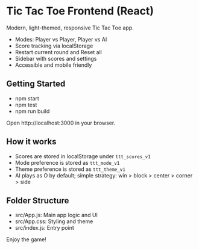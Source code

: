 # Tic Tac Toe Frontend (React)

Modern, light-themed, responsive Tic Tac Toe app.
- Modes: Player vs Player, Player vs AI
- Score tracking via localStorage
- Restart current round and Reset all
- Sidebar with scores and settings
- Accessible and mobile friendly

## Getting Started

- npm start
- npm test
- npm run build

Open http://localhost:3000 in your browser.

## How it works

- Scores are stored in localStorage under `ttt_scores_v1`
- Mode preference is stored as `ttt_mode_v1`
- Theme preference is stored as `ttt_theme_v1`
- AI plays as O by default; simple strategy: win > block > center > corner > side

## Folder Structure

- src/App.js: Main app logic and UI
- src/App.css: Styling and theme
- src/index.js: Entry point

Enjoy the game!
